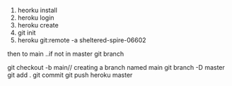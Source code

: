 1. heorku install
2. heroku login
3. heroku create
4. git init
5. heroku git:remote -a sheltered-spire-06602


then to main ..if not in master git branch

git checkout -b main// creating a branch named main
git branch -D master
git add .
git commit
git push heroku master
